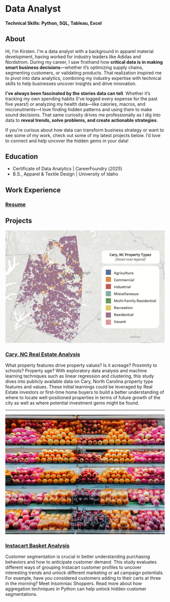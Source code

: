 # Data Analyst

#### Technical Skills: Python, SQL, Tableau, Excel

## About

Hi, I'm Kirsten. I'm a data analyst with a background in apparel material development, having worked for industry leaders like Adidas and Nordstrom. During my career, I saw firsthand how **critical data is in making smart business decisions**—whether it’s optimizing supply chains, segmenting customers, or validating products. That realization inspired me to pivot into data analytics, combining my industry expertise with technical skills to help businesses uncover insights and drive innovation.

**I’ve always been fascinated by the stories data can tell**. Whether it’s tracking my own spending habits (I’ve logged every expense for the past five years!) or analyzing my health data—like calories, macros, and micronutrients—I love finding hidden patterns and using them to make sound decisions. That same curiosity drives me professionally as I dig into data to **reveal trends, solve problems, and create actionable strategies**.

If you're curious about how data can transform business strategy or want to see some of my work, check out some of my latest projects below. I’d love to connect and help uncover the hidden gems in your data!

## Education
- Certificate of Data Analytics | CareerFoundry (_2025_)								       		
- B.S., Apparel & Textile Design | University of Idaho

## Work Experience

### <a href="https://kirstencurrie.github.io/assets/img/Currie_Kirsten_Resume.pdf" target="_blank">Resume</a>


## Projects

![Interactive Tableau map of property types in Raleigh, NC](assets/img/cary_map.png)

### [Cary, NC Real Estate Analysis](https://kirstencurrie.github.io/repository-name/project1.md)

What property features drive property values? Is it acreage? Proximity to schools? Property age? With exploratory data analysis and machine learning techniques such as linear regression and clustering, this study dives into publicly available data on Cary, North Carolina property type features and values. These initial learnings could be leveraged by Real Estate investors or first-time home buyers to build a better understanding of where to locate well-positioned properties in terms of future growth of the city as well as where potential investment gems might be found.

---

![Image of fruit on the shelf at grocery store](assets/img/ic_groceries.jpg)

### [Instacart Basket Analysis](https://kirstencurrie.github.io/repository-name/project2.md)

Customer segmentation is crucial in better understanding purchasing behaviors and how to anticipate customer demand. This study evaluates different ways of grouping Instacart customer profiles to uncover interesting trends and unlock different marketing or ad campaign potentials. For example, have you considered customers adding to their carts at three in the morning? Meet Insomniac Shoppers. Read more about how aggregation techniques in Python can help unlock hidden customer segmentations.


